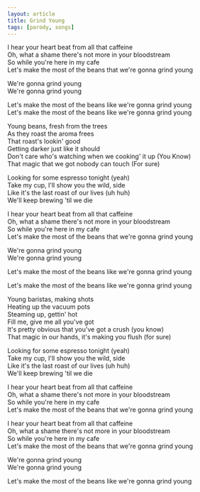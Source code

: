 ```yaml
---
layout: article
title: Grind Young
tags: [parody, songs]
---
```


I hear your heart beat from all that caffeine<br />
Oh, what a shame there's not more in your bloodstream<br />
So while you're here in my cafe<br />
Let's make the most of the beans that we're gonna grind young<br />

We're gonna grind young<br />
We're gonna grind young<br />

Let's make the most of the beans like we're gonna grind young<br />
Let's make the most of the beans like we're gonna grind young<br />

Young beans, fresh from the trees<br />
As they roast the aroma frees<br />
That roast's lookin' good<br />
Getting darker just like it should<br />
Don't care who's watching when we cooking' it up (You Know)<br />
That magic that we got nobody can touch (For sure)<br />

Looking for some espresso tonight (yeah)<br />
Take my cup, I'll show you the wild, side<br />
Like it's the last roast of our lives (uh huh)<br />
We'll keep brewing 'til we die<br />

I hear your heart beat from all that caffeine<br />
Oh, what a shame there's not more in your bloodstream<br />
So while you're here in my cafe<br />
Let's make the most of the beans that we're gonna grind young<br />

We're gonna grind young<br />
We're gonna grind young<br />

Let's make the most of the beans like we're gonna grind young<br />

Let's make the most of the beans like we're gonna grind young<br />

Young baristas, making shots<br />
Heating up the vacuum pots<br />
Steaming up, gettin' hot<br />
Fill me, give me all you've got<br />
It's pretty obvious that you've got a crush (you know)<br />
That magic in our hands, it's making you flush (for sure)<br />

Looking for some espresso tonight (yeah)<br />
Take my cup, I'll show you the wild, side<br />
Like it's the last roast of our lives (uh huh)<br />
We'll keep brewing 'til we die<br />

I hear your heart beat from all that caffeine<br />
Oh, what a shame there's not more in your bloodstream<br />
So while you're here in my cafe<br />
Let's make the most of the beans that we're gonna grind young<br />

I hear your heart beat from all that caffeine<br />
Oh, what a shame there's not more in your bloodstream<br />
So while you're here in my cafe<br />
Let's make the most of the beans that we're gonna grind young<br />

We're gonna grind young<br />
We're gonna grind young<br />

Let's make the most of the beans like we're gonna grind young<br />
